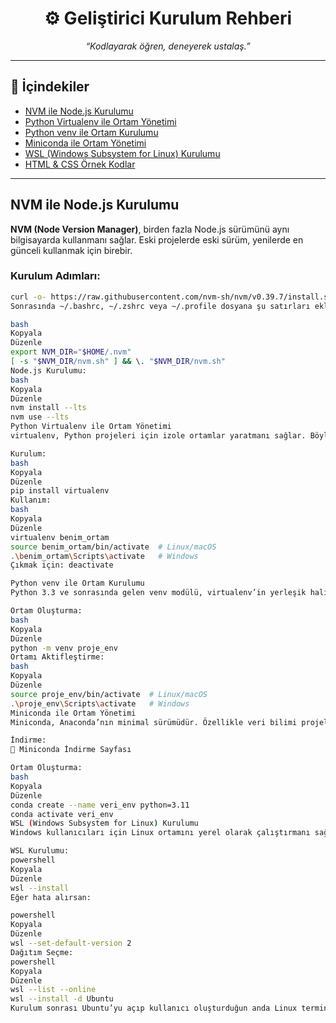<h1 align="center">⚙️ Geliştirici Kurulum Rehberi</h1>

<p align="center">
  <i>“Kodlayarak öğren, deneyerek ustalaş.”</i>
</p>

---

## 📑 İçindekiler

- [NVM ile Node.js Kurulumu](#nvm-ile-nodejs-kurulumu)
- [Python Virtualenv ile Ortam Yönetimi](#python-virtualenv-ile-ortam-yönetimi)
- [Python venv ile Ortam Kurulumu](#python-venv-ile-ortam-kurulumu)
- [Miniconda ile Ortam Yönetimi](#miniconda-ile-ortam-yönetimi)
- [WSL (Windows Subsystem for Linux) Kurulumu](#wsl-windows-subsystem-for-linux-kurulumu)
- [HTML & CSS Örnek Kodlar](#html--css-örnek-kodlar)

---

## NVM ile Node.js Kurulumu

**NVM (Node Version Manager)**, birden fazla Node.js sürümünü aynı bilgisayarda kullanmanı sağlar. Eski projelerde eski sürüm, yenilerde en günceli kullanmak için birebir.

### Kurulum Adımları:

```bash
curl -o- https://raw.githubusercontent.com/nvm-sh/nvm/v0.39.7/install.sh | bash
Sonrasında ~/.bashrc, ~/.zshrc veya ~/.profile dosyana şu satırları ekle:

bash
Kopyala
Düzenle
export NVM_DIR="$HOME/.nvm"
[ -s "$NVM_DIR/nvm.sh" ] && \. "$NVM_DIR/nvm.sh"
Node.js Kurulumu:
bash
Kopyala
Düzenle
nvm install --lts
nvm use --lts
Python Virtualenv ile Ortam Yönetimi
virtualenv, Python projeleri için izole ortamlar yaratmanı sağlar. Böylece her proje kendi bağımlılıklarını kullanır.

Kurulum:
bash
Kopyala
Düzenle
pip install virtualenv
Kullanım:
bash
Kopyala
Düzenle
virtualenv benim_ortam
source benim_ortam/bin/activate  # Linux/macOS
.\benim_ortam\Scripts\activate   # Windows
Çıkmak için: deactivate

Python venv ile Ortam Kurulumu
Python 3.3 ve sonrasında gelen venv modülü, virtualenv’in yerleşik halidir.

Ortam Oluşturma:
bash
Kopyala
Düzenle
python -m venv proje_env
Ortamı Aktifleştirme:
bash
Kopyala
Düzenle
source proje_env/bin/activate  # Linux/macOS
.\proje_env\Scripts\activate   # Windows
Miniconda ile Ortam Yönetimi
Miniconda, Anaconda’nın minimal sürümüdür. Özellikle veri bilimi projelerinde bağımlılık yönetimi için mükemmel bir araçtır.

İndirme:
🔗 Miniconda İndirme Sayfası

Ortam Oluşturma:
bash
Kopyala
Düzenle
conda create --name veri_env python=3.11
conda activate veri_env
WSL (Windows Subsystem for Linux) Kurulumu
Windows kullanıcıları için Linux ortamını yerel olarak çalıştırmanı sağlar. Kod yazarken gerçek Linux deneyimi yaşarsın.

WSL Kurulumu:
powershell
Kopyala
Düzenle
wsl --install
Eğer hata alırsan:

powershell
Kopyala
Düzenle
wsl --set-default-version 2
Dağıtım Seçme:
powershell
Kopyala
Düzenle
wsl --list --online
wsl --install -d Ubuntu
Kurulum sonrası Ubuntu’yu açıp kullanıcı oluşturduğun anda Linux terminalin hazır 🎉
